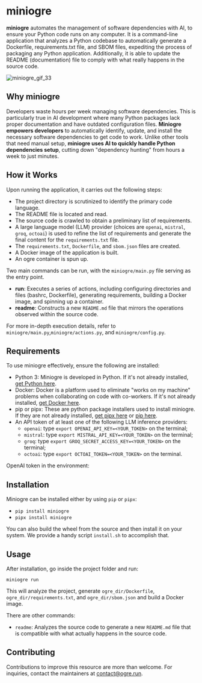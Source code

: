 # miniogre

**miniogre** automates the management of software dependencies with AI, to ensure your Python code runs on any computer. It is a command-line application that analyzes a Python codebase to automatically generate a Dockerfile, requirements.txt file, and SBOM files, expediting the process of packaging any Python application. Additionally, it is able to update the README (documentation) file to comply with what really happens in the source code.

![miniogre_gif_33](https://github.com/ogre-run/miniogre/assets/6482944/0850dbb5-6634-4f08-80a9-6fd8e3ca8e03)

## Why miniogre

Developers waste hours per week managing software dependencies. This is particularly true in AI development where many Python packages lack proper documentation and have outdated configuration files. **Miniogre empowers developers** to automatically identify, update, and install the necessary software dependencies to get code to work. Unlike other tools that need manual setup, **miniogre uses AI to quickly handle Python dependencies setup**, cutting down "dependency hunting" from hours a week to just minutes.

## How it Works

Upon running the application, it carries out the following steps:

- The project directory is scrutinized to identify the primary code language.
- The README file is located and read.
- The source code is crawled to obtain a preliminary list of requirements.
- A large language model (LLM) provider (choices are `openai`, `mistral`, `groq`, `octoai`) is used to refine the list of requirements and generate the final content for the `requirements.txt` file.
- The `requirements.txt`, `Dockerfile`, and `sbom.json` files are created.
- A Docker image of the application is built.
- An ogre container is spun up.

Two main commands can be run, with the `miniogre/main.py` file serving as the entry point.

- **run**: Executes a series of actions, including configuring directories and files (bashrc, Dockerfile), generating requirements, building a Docker image, and spinning up a container.
- **readme**: Constructs a new `README.md` file that mirrors the operations observed within the source code.

For more in-depth execution details, refer to `miniogre/main.py`,`miniogre/actions.py`, and `miniogre/config.py`.

## Requirements

To use miniogre effectively, ensure the following are installed:

- Python 3: Miniogre is developed in Python. If it's not already installed, [get Python here](https://www.python.org/downloads/).
- Docker: Docker is a platform used to eliminate "works on my machine" problems when collaborating on code with co-workers. If it's not already installed, [get Docker here](https://docs.docker.com/get-docker/).
- pip or pipx: These are python package installers used to install miniogre. If they are not already installed, [get pipx here](https://pipxproject.github.io/pipx/installation/) or [pip here](https://pip.pypa.io/en/stable/installing/).
- An API token of at least one of the following LLM inference providers:
    - `openai`: type `export OPENAI_API_KEY=<YOUR_TOKEN>` on the terminal;
    - `mistral`: type `export MISTRAL_API_KEY=<YOUR_TOKEN>` on the terminal;
    - `groq`: type `export GROQ_SECRET_ACCESS_KEY=<YOUR_TOKEN>` on the terminal;
    - `octoai`: type `export OCTOAI_TOKEN=<YOUR_TOKEN>` on the terminal.

OpenAI token in the environment: 

## Installation
Miniogre can be installed either by using `pip` or `pipx`:
- `pip install miniogre`
- `pipx install miniogre`

You can also build the wheel from the source and then install it on your system. We provide a handy script `install.sh` to accomplish that.

## Usage 

After installation, go inside the project folder and run:

`miniogre run`

This will analyze the project, generate `ogre_dir/Dockerfile`, `ogre_dir/requirements.txt`, and `ogre_dir/sbom.json` and build a Docker image.

There are other commands:

- `readme`: Analyzes the source code to generate a new `README.md` file that is compatible with what actually happens in the source code.  

## Contributing
Contributions to improve this resource are more than welcome. For inquiries, contact the maintainers at [contact@ogre.run](contact@ogre.run).
